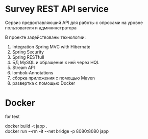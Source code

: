 # Survey REST API service 
Сервис предоставляюший API для работы с опросами на уровне пользователя и админинстратора

В проекте задействованы технологии:
1) Integration Spring MVC with Hibernate
2) Spring Security
3) Spring RESTfull
4) БД MySQL и обращение к ней через HQL
5) Stream API
6) lombok-Annotations
7) сборка приложения с помощью Maven
8) развертка с помощью Docker




# Docker
for test

docker build -t japp . </br>
docker run --rm -it --net bridge -p 8080:8080 japp
